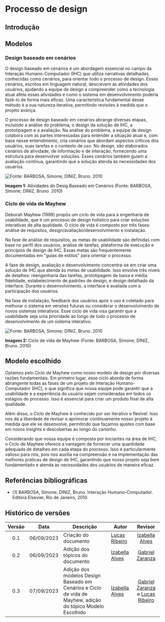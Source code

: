 # Processo de design 
## Introdução

## Modelos
### Design baseado em cenários
O design baseado em cenários é um abordagem essencial no campo da Interação Humano-Computador (IHC) que utiliza narrativas detalhadas, conhecidas como cenários, para orientar todo o processo de design. Esses cenários, escritos em linguagem natural, descrevem as atividades dos usuários, ajudando a equipe de design a compreender como a tecnologia atual afeta essas atividades e como o sistema em desenvolvimento poderia fazê-lo de forma mais eficaz. Uma característica fundamental desse método é a sua natureza iterativa, permitindo revisões à medida que o projeto avança.

O processo de design baseado em cenários abrange diversas etapas, incluindo a análise do problema, o design da solução de IHC, a prototipagem e a avaliação. Na análise do problema, a equipe de design colabora com as partes interessadas para entender a situação atual e, com base nesse entendimento, cria cenários que abordam aspectos críticos dos usuários, suas tarefas e o contexto de uso. No design, são elaborados cenários de atividade, de informação e de interação, fornecendo uma estrutura para desenvolver soluções. Esses cenários também guiam a avaliação contínua, garantindo que a solução atenda às necessidades dos usuários.

![Fonte: BARBOSA, Simone; DINIZ, Bruno. 2010](https://github.com/Interacao-Humano-Computador/2023.2-NotaLegal/blob/main/docs/imagens/designbaseadoemcenarios.png)

**Imagem 1:** Atividades do Desig Baseado em Cenários (Fonte: BARBOSA, Simone; DINIZ, Bruno. 2010)

### Ciclo de vida de Mayhew
Deborah Mayhew (1999) propôs um ciclo de vida para a engenharia de usabilidade, que é um processo de design holístico para criar soluções interativas de alta qualidade. O ciclo de vida é composto por três fases: análise de requisitos, design/avaliação/desenvolvimento e instalação.

Na fase de análise de requisitos, as metas de usabilidade são definidas com base no perfil dos usuários, análise de tarefas, plataforma de execução e princípios de design de IHC. Essas metas são frequentemente documentadas em "guias de estilos" para orientar o processo.

A fase de design, avaliação e desenvolvimento concentra-se em criar uma solução de IHC que atenda às metas de usabilidade. Isso envolve três níveis de detalhes: reengenharia das tarefas, prototipagem de baixa e média fidelidade, estabelecimento de padrões de design, e design detalhado da interface. Durante o desenvolvimento, a interface é avaliada com a participação dos usuários.

Na fase de instalação, feedback dos usuários após o uso é coletado para melhorar o sistema em versões futuras ou considerar o desenvolvimento de novos sistemas interativos. Esse ciclo de vida visa garantir que a usabilidade seja uma prioridade ao longo de todo o processo de desenvolvimento de um sistema interativo.

![Fonte: BARBOSA, Simone; DINIZ, Bruno. 2010](https://github.com/Interacao-Humano-Computador/2023.2-NotaLegal/blob/main/docs/imagens/ciclodemayhew.png)

**Imagem 2:** Ciclo de vida de Mayhew (Fonte: BARBOSA, Simone; DINIZ, Bruno. 2010)


## Modelo escolhido
Optamos pelo Ciclo de Mayhew como nosso modelo de design por diversas razões fundamentais. Em primeiro lugar, esse ciclo aborda de forma abrangente todas as fases de um projeto de Interação Humano-Computador (IHC), o que significa que nossa equipe pode garantir que a usabilidade e a experiência do usuário sejam consideradas em todos os estágios do processo. Isso é essencial para criar um produto final de alta qualidade.

Além disso, o Ciclo de Mayhew é conhecido por ser iterativo e flexível. Isso nos dá a liberdade de revisar e aprimorar continuamente nosso projeto à medida que ele se desenvolve, permitindo que façamos ajustes com base em novos insights e descobertas ao longo do caminho.

Considerando que nossa equipe é composta por iniciantes na área de IHC, o Ciclo de Mayhew oferece a vantagem de fornecer uma quantidade adequada de detalhes em cada etapa do processo. Isso é particularmente valioso para nós, pois nos auxilia na compreensão e na implementação das melhores práticas de design de IHC, garantindo que nosso projeto seja bem fundamentado e atenda às necessidades dos usuários de maneira eficaz.
## Referências bibliográficas
- [1] BARBOSA, Simone; DINIZ, Bruno. Interação Humano-Computador. Editora Elsevier, Rio de Janeiro, 2010.
## Histórico de versões
|Versão|Data|Descrição|Autor|Revisor|
|:----:|----|---------|-----|:-------:|
|0.1|06/09/2023|Criação do documento|[Lucas Ribeiro](https://github.com/lucassouzs)|[Izabella Alves](https://github.com/izabellaalves)|
|0.2|06/09/2023|Adição dos tópicos do documento|[Izabella Alves](https://github.com/izabellaalves)|[Gabriel Zaranza](https://github.com/gzaranza)|
|0.3|07/09/2023|Adição dos modelos Design Baseado em Cenários e Ciclo de vida de Mayhew, adição do tópico Modelo Escolhido|[Izabella Alves](https://github.com/izabellaalves)|[Gabriel Zaranza](https://github.com/gzaranza) e [Lucas Ribeiro](https://github.com/lucassouzs)|
